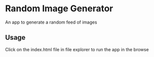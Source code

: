 # Random Image Generator

An app to generate a random feed of images

## Usage

Click on the index.html file in file
explorer to run the app in the browse
